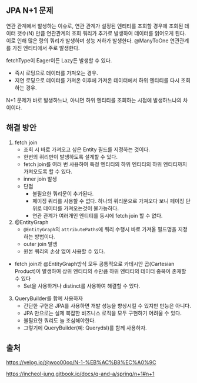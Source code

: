 ## JPA N+1 문제

연관 관계에서 발생하는 이슈로, 연관 관계가 설정된 엔티티를 조회할 경우에 조회된 데이터 갯수(N) 만큼 연관관계의 조회 쿼리가 추가로 발생하여 데이터를 읽어오게 된다. 이로 인해 많은 량의 쿼리가 발생하며 성능 저하가 발생한다. @ManyToOne 연관관계를 가진 엔티티에서 주로 발생한다.

fetchType이 Eager이든 Lazy든 발생할 수 있다. 

- 즉시 로딩으로 데이터를 가져오는 경우.
- 지연 로딩으로 데이터를 가져온 이후에 가져온 데이터에서 하위 엔티티를 다시 조회하는 경우.

N+1 문제가 바로 발생하느냐, 아니면 하위 엔티티를 조회하는 시점에 발생하느냐의 차이이다.



## 해결 방안

1. fetch join
   - 조회 시 바로 가져오고 싶은 Entity 필드를 지정하는 것이다.
   - 한번의 쿼리만이 발생하도록 설계할 수 있다.
   - fetch join를 여러 번 사용하여 특정 엔티티의 하위 엔티티의 하위 엔티티까지 가져오도록 할 수 있다.
   - inner join 발생
   - 단점
     - 불필요한 쿼리문이 추가된다.
     - 페이징 쿼리를 사용할 수 없다. 하나의 쿼리문으로 가져오다 보니 페이징 단위로 데이터를 가져오는것이 불가능하다.
     - 연관 관계가 여러개인 엔티티를 동시에 fetch join 할 수 없다.
2. @EntityGraph
   - `@EntityGraph`의 `attributePaths`에 쿼리 수행시 바로 가져올 필드명을 지정하는 방법이다.
   - outer join 발생
   - 원본 쿼리의 손상 없이 사용할 수 있다.



- fetch join과 @EntityGraph방식 모두 공통적으로 카테시안 곱(Cartesian Product)이 발생하여 상위 엔티티의 수만큼 하위 엔티티의 데이터 중복이 존재할 수 있다
  - Set을 사용하거나 distinct를 사용하여 해결할 수 있다.



3. QueryBuilder를 함께 사용하자
   - 간단한 구현은 JPA를 사용하면 개발 성능을 향상시킬 수 있지만 만능은 아니다. 
   - JPA 만으로는 실제 복잡한 비즈니스 로직을 모두 구현하기 어려울 수 있다. 
   - 불필요한 쿼리도 늘 조심해야한다. 
   - 그렇기에 QueryBuilder(예: Querydsl)를 함께 사용하자.



## 출처

https://velog.io/@woo00oo/N-1-%EB%AC%B8%EC%A0%9C

https://incheol-jung.gitbook.io/docs/q-and-a/spring/n+1#n+1

